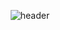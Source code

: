 <div align='center'>
  
  ![header](https://capsule-render.vercel.app/api?type=Soft&color=000000&height=150&section=header&text=DUSLOOP&fontColor=ffffff&fontSize=70&animation=fadeIn&fontAlignY=55)
</div>
